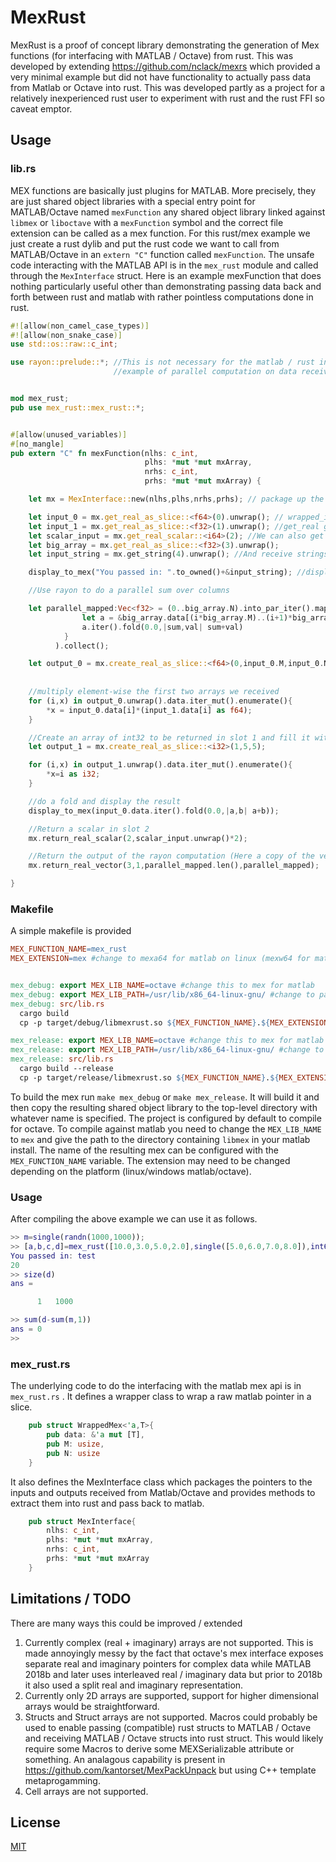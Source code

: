 # MexRust

MexRust is a proof of concept library demonstrating the generation of Mex functions (for interfacing with MATLAB / Octave) from rust. This was developed by extending https://github.com/nclack/mexrs which provided a very minimal example but did not have functionality to actually pass data from Matlab or Octave into rust. This was developed partly as a project for a relatively inexperienced rust user to experiment with rust and the rust FFI so caveat emptor. 
  

## Usage


### lib.rs
MEX functions are basically just plugins for MATLAB. More precisely, they are just shared object libraries with a special entry point for MATLAB/Octave named ```mexFunction``` any shared object library linked against ```libmex``` or ```liboctave``` with a ```mexFunction``` symbol and the correct file extension can be called as a mex function. For this rust/mex example we just create a rust dylib and put the rust code we want to call from MATLAB/Octave in an ```extern "C"``` function called ```mexFunction```. The unsafe code interacting with the MATLAB API is in the ```mex_rust``` module and called through the ```MexInterface``` struct. Here is an example mexFunction that does nothing particularly useful other than demonstrating passing data back and forth between rust and matlab with rather pointless computations done in rust.

```rust
#![allow(non_camel_case_types)]
#![allow(non_snake_case)]
use std::os::raw::c_int;

use rayon::prelude::*; //This is not necessary for the matlab / rust interface but used as an 
                       //example of parallel computation on data received from matlab / octave


mod mex_rust;
pub use mex_rust::mex_rust::*;


#[allow(unused_variables)]
#[no_mangle]
pub extern "C" fn mexFunction(nlhs: c_int,
                              plhs: *mut *mut mxArray,
                              nrhs: c_int,
                              prhs: *mut *mut mxArray) {

    let mx = MexInterface::new(nlhs,plhs,nrhs,prhs); // package up the input (prhs,nrhs) and output (nlhs,plhs) mxArray pointers

    let input_0 = mx.get_real_as_slice::<f64>(0).unwrap(); // wrapped_input is Option<WrappedMex<'a,T> >, 0 indicates the first input
    let input_1 = mx.get_real_as_slice::<f32>(1).unwrap(); //get_real gets real (no imaginary part) and is generic over the type, 1 indicates the second input
    let scalar_input = mx.get_real_scalar::<i64>(2); //We can also get scalars (here an int64)
    let big_array = mx.get_real_as_slice::<f32>(3).unwrap();
    let input_string = mx.get_string(4).unwrap(); //And receive strings

    display_to_mex("You passed in: ".to_owned()+&input_string); //display_to_mex will print a displayable object back to the matlab /octave console

    //Use rayon to do a parallel sum over columns

    let parallel_mapped:Vec<f32> = (0..big_array.N).into_par_iter().map(|i| {
                let a = &big_array.data[(i*big_array.M)..(i+1)*big_array.M];
                a.iter().fold(0.0,|sum,val| sum+val)
            }
          ).collect();

    let output_0 = mx.create_real_as_slice::<f64>(0,input_0.M,input_0.N); //Create a matlab / octave array to be returned in th 0th slot
                                                                          // Same array shape as wrapped_input (input_0.M x input_0.N)
    
    //multiply element-wise the first two arrays we received
    for (i,x) in output_0.unwrap().data.iter_mut().enumerate(){
        *x = input_0.data[i]*(input_1.data[i] as f64);
    }

    //Create an array of int32 to be returned in slot 1 and fill it with 0..24
    let output_1 = mx.create_real_as_slice::<i32>(1,5,5);

    for (i,x) in output_1.unwrap().data.iter_mut().enumerate(){
        *x=i as i32;
    }

    //do a fold and display the result
    display_to_mex(input_0.data.iter().fold(0.0,|a,b| a+b));

    //Return a scalar in slot 2
    mx.return_real_scalar(2,scalar_input.unwrap()*2);

    //Return the output of the rayon computation (Here a copy of the vector is performed) in slot 3
    mx.return_real_vector(3,1,parallel_mapped.len(),parallel_mapped);

}
```
### Makefile
A simple makefile is provided 
```makefile
MEX_FUNCTION_NAME=mex_rust
MEX_EXTENSION=mex #change to mexa64 for matlab on linux (mexw64 for matlab on windows, etc)


mex_debug: export MEX_LIB_NAME=octave #change this to mex for matlab
mex_debug: export MEX_LIB_PATH=/usr/lib/x86_64-linux-gnu/ #change to path to matlab lib directory with libmex.so
mex_debug: src/lib.rs
  cargo build
  cp -p target/debug/libmexrust.so ${MEX_FUNCTION_NAME}.${MEX_EXTENSION}

mex_release: export MEX_LIB_NAME=octave #change this to mex for matlab
mex_release: export MEX_LIB_PATH=/usr/lib/x86_64-linux-gnu/ #change to path to matlab lib directory with libmex.so
mex_release: src/lib.rs
  cargo build --release
  cp -p target/release/libmexrust.so ${MEX_FUNCTION_NAME}.${MEX_EXTENSION}
```

To build the mex run ```make mex_debug``` or ```make mex_release```.  It will build it and then copy the resulting shared object library to the top-level directory with whatever name is specified. The project is configured by default to compile for octave. To compile against matlab you need to change the ```MEX_LIB_NAME``` to ```mex``` and give the path to the directory containing ```libmex``` in your matlab install. The name of the resulting mex can be configured with the ```MEX_FUNCTION_NAME``` variable. The extension may need to be changed depending on the platform (linux/windows matlab/octave). 

### Usage

After compiling the above example we can use it as follows.

```matlab
>> m=single(randn(1000,1000));
>> [a,b,c,d]=mex_rust([10.0,3.0,5.0,2.0],single([5.0,6.0,7.0,8.0]),int64(10),m,'test');
You passed in: test
20
>> size(d)
ans =

      1   1000

>> sum(d-sum(m,1))
ans = 0
>>
```

### mex_rust.rs
The underlying code to do the interfacing with the matlab mex api is in ```mex_rust.rs``` . It defines a wrapper class to wrap a raw matlab pointer in a slice. 

```rust
    pub struct WrappedMex<'a,T>{
        pub data: &'a mut [T],
        pub M: usize,
        pub N: usize
    }
```


It also defines the MexInterface class which packages the pointers to the inputs and outputs received from Matlab/Octave and provides methods to extract them into rust and pass back to matlab.
```rust
    pub struct MexInterface{
        nlhs: c_int,
        plhs: *mut *mut mxArray,
        nrhs: c_int,
        prhs: *mut *mut mxArray
    }
```

## Limitations / TODO

There are many ways this could be improved / extended
  1. Currently complex (real + imaginary) arrays are not supported. This is made annoyingly messy by the fact that octave's mex interface exposes separate real and imaginary pointers for complex data while MATLAB 2018b and later uses interleaved real / imaginary data but prior to 2018b it also used a split real and imaginary representation.  
  2. Currently only 2D arrays are supported, support for higher dimensional arrays would be straightforward. 
  3. Structs and Struct arrays are not supported. Macros could probably be used to enable passing (compatible) rust structs to MATLAB / Octave and receiving MATLAB / Octave structs into rust struct. This would likely require some Macros to derive some MEXSerializable attribute or something. An analagous capability is present in https://github.com/kantorset/MexPackUnpack but using C++ template metaprogamming.
  4. Cell arrays are not supported. 

## License
[MIT](LICENSE.txt)